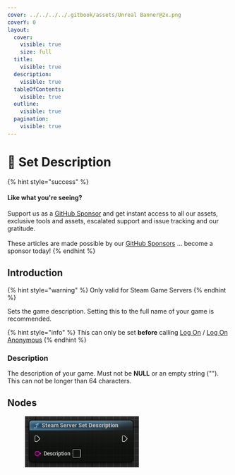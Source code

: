 ```yaml
---
cover: ../../../../.gitbook/assets/Unreal Banner@2x.png
coverY: 0
layout:
  cover:
    visible: true
    size: full
  title:
    visible: true
  description:
    visible: true
  tableOfContents:
    visible: true
  outline:
    visible: true
  pagination:
    visible: true
---
```


# 🔵 Set Description

{% hint style="success" %}
#### Like what you're seeing?

Support us as a [GitHub Sponsor](../../../../become-a-sponsor/) and get instant access to all our assets, exclusive tools and assets, escalated support and issue tracking and our gratitude.\
\
These articles are made possible by our [GitHub Sponsors](../../../../become-a-sponsor/) ... become a sponsor today!
{% endhint %}

## Introduction

{% hint style="warning" %}
Only valid for Steam Game Servers
{% endhint %}

Sets the game description. Setting this to the full name of your game is recommended.

{% hint style="info" %}
This can only be set **before** calling [Log On](log-on.md) / [Log On Anonymous](log-on-anonymous.md)
{% endhint %}

### Description

The description of your game. Must not be **NULL** or an empty string (""). This can not be longer than 64 characters.

## Nodes

<figure><img src="../../../../.gitbook/assets/image (801).png" alt=""><figcaption></figcaption></figure>
